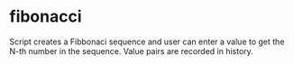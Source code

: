 # fibonacci 
Script creates a Fibbonaci sequence and user can enter a value to get the N-th number in the sequence. Value pairs are recorded in history.
